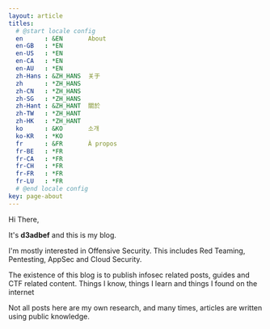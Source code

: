 ```yaml
---
layout: article
titles:
  # @start locale config
  en      : &EN       About
  en-GB   : *EN
  en-US   : *EN
  en-CA   : *EN
  en-AU   : *EN
  zh-Hans : &ZH_HANS  关于
  zh      : *ZH_HANS
  zh-CN   : *ZH_HANS
  zh-SG   : *ZH_HANS
  zh-Hant : &ZH_HANT  關於
  zh-TW   : *ZH_HANT
  zh-HK   : *ZH_HANT
  ko      : &KO       소개
  ko-KR   : *KO
  fr      : &FR       À propos
  fr-BE   : *FR
  fr-CA   : *FR
  fr-CH   : *FR
  fr-FR   : *FR
  fr-LU   : *FR
  # @end locale config
key: page-about
---
```


Hi There, 

It's <strong>d3adbef</strong> and this is my blog. 

I'm mostly interested in Offensive Security. This includes Red Teaming, Pentesting, AppSec and Cloud Security. 

The existence of this blog is to publish infosec related posts, guides and CTF related content.
Things I know, things I learn and things I found on the internet

Not all posts here are my own research, and many times, articles are written using public knowledge. 
